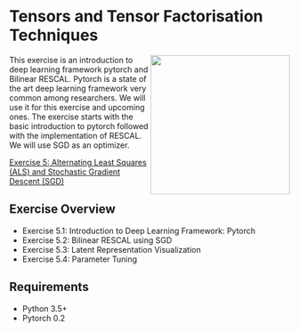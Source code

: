 # Tensors and Tensor Factorisation Techniques

<img align="right" src="http://sda.cs.uni-bonn.de/wp-content/uploads/2017/10/Smart-Data-Analytics.png" width="250px" />

This exercise is an introduction to deep learning framework pytorch and Bilinear RESCAL. Pytorch is a state of the art deep learning framework very common among researchers. We will use it for this exercise and upcoming ones. The exercise starts with the basic introduction to pytorch followed with the implementation of RESCAL. We will use SGD as an optimizer.  

[Exercise 5: Alternating Least Squares (ALS) and Stochastic Gradient Descent (SGD)](https://github.com/SmartDataAnalytics/Knowledge-Graph-Analysis-Programming-Exercises/blob/master/Exercise_05/Exercise_05.ipynb)

## Exercise Overview

* Exercise 5.1: Introduction to Deep Learning Framework: Pytorch
* Exercise 5.2: Bilinear RESCAL using SGD
* Exercise 5.3: Latent Representation Visualization
* Exercise 5.4: Parameter Tuning

## Requirements

* Python 3.5+
* Pytorch 0.2 